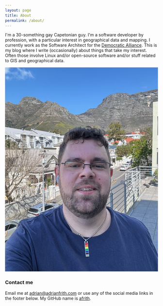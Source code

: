```yaml
---
layout: page
title: About
permalink: /about/
---
```


I'm a 30-something gay Capetonian guy. I'm a software developer by profession, with a particular interest in geographical data and mapping. I currently work as the Software Architect for the [Democratic Alliance](http://www.da.org.za/). This is my blog where I write (occasionally) about things that take my interest. Often those involve Linux and/or open-source software and/or stuff related to GIS and geographical data.

![Picture of me](/images/selfie.jpeg)

### Contact me

Email me at [adrian@adrianfrith.com](mailto:adrian@adrianfrith.com) or use any of the social media links in the footer below.
My GitHub name is [afrith](https://github.com/afrith).
